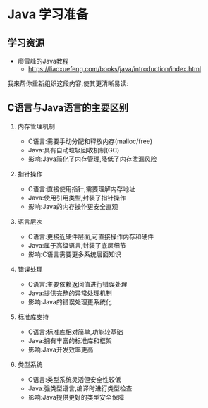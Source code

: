 # Java 学习准备

## 学习资源

- 廖雪峰的Java教程
  - <https://liaoxuefeng.com/books/java/introduction/index.html>

我来帮你重新组织这段内容,使其更清晰易读:

## C语言与Java语言的主要区别

1. 内存管理机制
   - C语言:需要手动分配和释放内存(malloc/free)
   - Java:具有自动垃圾回收机制(GC)
   - 影响:Java简化了内存管理,降低了内存泄漏风险

2. 指针操作
   - C语言:直接使用指针,需要理解内存地址
   - Java:使用引用类型,封装了指针操作
   - 影响:Java的内存操作更安全直观

3. 语言层次
   - C语言:更接近硬件层面,可直接操作内存和硬件
   - Java:属于高级语言,封装了底层细节
   - 影响:C语言需要更多系统层面知识

4. 错误处理
   - C语言:主要依赖返回值进行错误处理
   - Java:提供完整的异常处理机制
   - 影响:Java的错误处理更系统化

5. 标准库支持
   - C语言:标准库相对简单,功能较基础
   - Java:拥有丰富的标准库和框架
   - 影响:Java开发效率更高

6. 类型系统
   - C语言:类型系统灵活但安全性较低
   - Java:强类型语言,编译时进行类型检查
   - 影响:Java提供更好的类型安全保障
